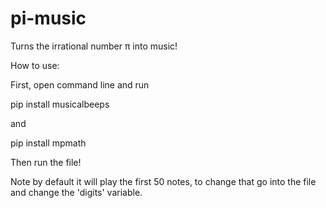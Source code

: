 # pi-music
Turns the irrational number π into music!

How to use:

First, open command line and run

pip install musicalbeeps

and

pip install mpmath

Then run the file!

Note by default it will play the first 50 notes, to change that go into the file and change the 'digits' variable.
